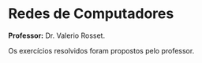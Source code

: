 # Redes de Computadores

__Professor:__ Dr. Valerio Rosset.

Os exercícios resolvidos foram propostos pelo professor.

